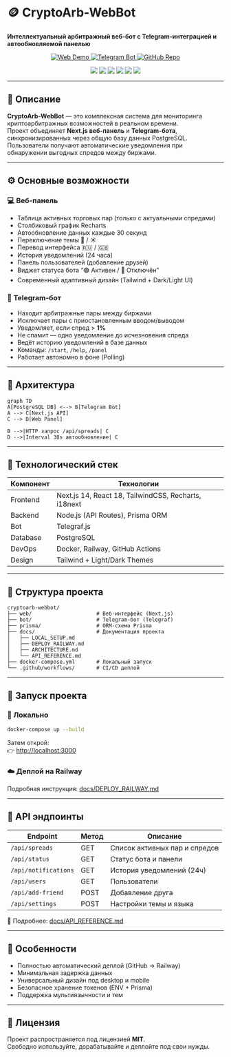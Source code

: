 # 🪙 CryptoArb-WebBot  
**Интеллектуальный арбитражный веб-бот с Telegram-интеграцией и автообновляемой панелью**

<p align="center">
  <a href="https://cryptoarb-webbot.railway.app" target="_blank">
    <img src="https://img.shields.io/badge/Web%20Panel-Live%20Demo-38B2AC?style=for-the-badge&logo=vercel" alt="Web Demo">
  </a>
  <a href="https://t.me/cryptoarb_web_bot" target="_blank">
    <img src="https://img.shields.io/badge/Telegram-Bot-blue?style=for-the-badge&logo=telegram" alt="Telegram Bot">
  </a>
  <a href="https://github.com/username/cryptoarb-webbot" target="_blank">
    <img src="https://img.shields.io/badge/GitHub-Repo-black?style=for-the-badge&logo=github" alt="GitHub Repo">
  </a>
</p>

<p align="center">
  <img src="https://img.shields.io/badge/Next.js-14-black?logo=nextdotjs">
  <img src="https://img.shields.io/badge/TailwindCSS-3.4-38B2AC?logo=tailwindcss">
  <img src="https://img.shields.io/badge/Telegram%20Bot-Telegraf-blue?logo=telegram">
  <img src="https://img.shields.io/badge/PostgreSQL-16-blue?logo=postgresql">
  <img src="https://img.shields.io/badge/Deployed%20on-Railway-0B0D0E?logo=railway">
  <img src="https://img.shields.io/badge/License-MIT-green">
</p>

---

## 📖 Описание

**CryptoArb-WebBot** — это комплексная система для мониторинга криптоарбитражных возможностей в реальном времени.  
Проект объединяет **Next.js веб-панель** и **Telegram-бота**, синхронизированных через общую базу данных PostgreSQL.  
Пользователи получают автоматические уведомления при обнаружении выгодных спредов между биржами.

---

## ⚙️ Основные возможности

### 💻 Веб-панель
- Таблица активных торговых пар (только с актуальными спредами)  
- Столбиковый график Recharts  
- Автообновление данных каждые 30 секунд  
- Переключение темы 🌙 / ☀️  
- Перевод интерфейса 🇷🇺 / 🇬🇧  
- История уведомлений (24 часа)  
- Панель пользователей (добавление друзей)  
- Виджет статуса бота “🟢 Активен / 🔴 Отключён”  
- Современный адаптивный дизайн (Tailwind + Dark/Light UI)

### 🤖 Telegram-бот
- Находит арбитражные пары между биржами  
- Исключает пары с приостановленным вводом/выводом  
- Уведомляет, если спред > **1%**  
- Не спамит — одно уведомление до исчезновения спреда  
- Ведёт историю уведомлений в базе данных  
- Команды: `/start`, `/help`, `/panel`  
- Работает автономно в фоне (Polling)

---

## 🧩 Архитектура

```mermaid
graph TD
A[PostgreSQL DB] <--> B[Telegram Bot]
A --> C[Next.js API]
C --> D[Web Panel]

B -->|HTTP запрос /api/spreads| C
D -->|Interval 30s автообновление| C
```

---

## 🧠 Технологический стек

| Компонент | Технологии |
|------------|-------------|
| Frontend | Next.js 14, React 18, TailwindCSS, Recharts, i18next |
| Backend | Node.js (API Routes), Prisma ORM |
| Bot | Telegraf.js |
| Database | PostgreSQL |
| DevOps | Docker, Railway, GitHub Actions |
| Design | Tailwind + Light/Dark Themes |

---

## 🧱 Структура проекта

```
cryptoarb-webbot/
├── web/                     # Веб-интерфейс (Next.js)
├── bot/                     # Telegram-бот (Telegraf)
├── prisma/                  # ORM-схема Prisma
├── docs/                    # Документация проекта
│   ├── LOCAL_SETUP.md
│   ├── DEPLOY_RAILWAY.md
│   ├── ARCHITECTURE.md
│   └── API_REFERENCE.md
├── docker-compose.yml       # Локальный запуск
└── .github/workflows/       # CI/CD деплой
```

---

## 🧰 Запуск проекта

### 🔧 Локально
```bash
docker-compose up --build
```
Затем открой:  
👉 [http://localhost:3000](http://localhost:3000)

### ☁️ Деплой на Railway
Подробная инструкция: [docs/DEPLOY_RAILWAY.md](./docs/DEPLOY_RAILWAY.md)

---

## 🧪 API эндпоинты

| Endpoint | Метод | Описание |
|-----------|--------|-----------|
| `/api/spreads` | GET | Список активных пар и спредов |
| `/api/status` | GET | Статус бота и панели |
| `/api/notifications` | GET | История уведомлений (24ч) |
| `/api/users` | GET | Пользователи |
| `/api/add-friend` | POST | Добавление друга |
| `/api/settings` | POST | Настройки темы и языка |

📘 Подробнее: [docs/API_REFERENCE.md](./docs/API_REFERENCE.md)

---

## 🚀 Особенности
- Полностью автоматический деплой (GitHub → Railway)  
- Минимальная задержка данных  
- Универсальный дизайн под desktop и mobile  
- Безопасное хранение токенов (ENV + Prisma)  
- Поддержка мультиязычности и тем  

---

## 🧩 Лицензия
Проект распространяется под лицензией **MIT**.  
Свободно используйте, дорабатывайте и деплойте под свои нужды.
